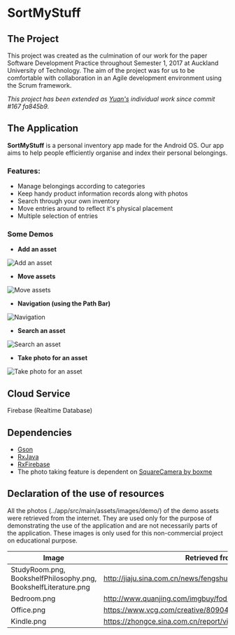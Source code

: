 # SortMyStuff

## The Project
This project was created as the culmination of our work for the paper Software Development Practice throughout Semester 1, 2017 at Auckland University of Technology. The aim of the project was for us to be comfortable with collaboration in an Agile development environment using the Scrum framework. 

*This project has been extended as [Yuan's](https://github.com/NightRare) individual work since commit #167 fa845b9.*

## The Application
**SortMyStuff** is a personal inventory app made for the Android OS. Our app aims to help people efficiently organise and index their personal belongings. 

### Features:
- Manage belongings according to categories
- Keep handy product information records along with photos
- Search through your own inventory
- Move entries around to reflect it's physical placement
- Multiple selection of entries

### Some Demos

- **Add an asset**

![Add an asset](https://i.imgur.com/JQGTi2a.gif)

- **Move assets**

![Move assets](https://i.imgur.com/1X85VtP.gif)

- **Navigation (using the Path Bar)**

![Navigation](https://i.imgur.com/PoDG7JK.gif)

- **Search an asset**

![Search an asset](https://i.imgur.com/GElAnjS.gif)

- **Take photo for an asset**

![Take photo for an asset](https://i.imgur.com/Nll9XP9.gif)

## Cloud Service

Firebase (Realtime Database)

## Dependencies

- [Gson](https://github.com/google/gson)
- [RxJava](https://github.com/ReactiveX/RxJava/tree/1.x)
- [RxFirebase](https://github.com/nmoskalenko/RxFirebase)
- The photo taking feature is dependent on [SquareCamera by boxme](https://github.com/boxme/SquareCamera.git)

## Declaration of the use of resources

All the photos (../app/src/main/assets/images/demo/) of the demo assets were retrieved from the internet. They are used only for the purpose of demonstrating the use of the application and are not necessarily parts of the application. These images is only used for this non-commercial project on educational purpose.

Image | Retrieved from
------|---------------
StudyRoom.png, BookshelfPhilosophy.png, BookshelfLiterature.png | http://jiaju.sina.com.cn/news/fengshui/20140919/380782.shtml
Bedroom.png | http://www.quanjing.com/imgbuy/fod-00722981.html
Office.png | https://www.vcg.com/creative/809042572
Kindle.png | https://zhongce.sina.com.cn/report/view/2244
